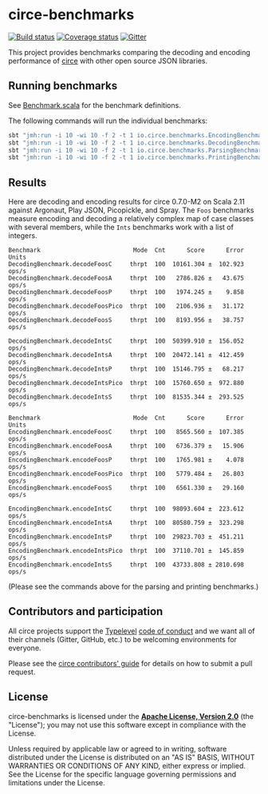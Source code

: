 # circe-benchmarks

[![Build status](https://img.shields.io/travis/circe/circe-benchmarks/master.svg)](https://travis-ci.org/circe/circe-benchmarks)
[![Coverage status](https://img.shields.io/codecov/c/github/circe/circe-benchmarks/master.svg)](https://codecov.io/github/circe/circe-benchmarks)
[![Gitter](https://img.shields.io/badge/gitter-join%20chat-green.svg)](https://gitter.im/circe/circe)

This project provides benchmarks comparing the decoding and encoding performance of [circe][circe] with other open source JSON libraries.

## Running benchmarks

See [Benchmark.scala](src/main/scala/io/circe/benchmarks/Benchmark.scala) for the benchmark definitions.

The following commands will run the individual benchmarks:
```bash
sbt "jmh:run -i 10 -wi 10 -f 2 -t 1 io.circe.benchmarks.EncodingBenchmark"
sbt "jmh:run -i 10 -wi 10 -f 2 -t 1 io.circe.benchmarks.DecodingBenchmark"
sbt "jmh:run -i 10 -wi 10 -f 2 -t 1 io.circe.benchmarks.ParsingBenchmark"
sbt "jmh:run -i 10 -wi 10 -f 2 -t 1 io.circe.benchmarks.PrintingBenchmark"
```

## Results

Here are decoding and encoding results for circe 0.7.0-M2 on Scala 2.11 against Argonaut, Play JSON, Picopickle, and
Spray. The `Foos` benchmarks measure encoding and decoding a relatively complex map of case classes with several
members, while the `Ints` benchmarks work with a list of integers.

```
Benchmark                          Mode  Cnt      Score      Error  Units
DecodingBenchmark.decodeFoosC     thrpt  100  10161.304 ±  102.923  ops/s
DecodingBenchmark.decodeFoosA     thrpt  100   2786.826 ±   43.675  ops/s
DecodingBenchmark.decodeFoosP     thrpt  100   1974.245 ±    9.858  ops/s
DecodingBenchmark.decodeFoosPico  thrpt  100   2106.936 ±   31.172  ops/s
DecodingBenchmark.decodeFoosS     thrpt  100   8193.956 ±   38.757  ops/s

DecodingBenchmark.decodeIntsC     thrpt  100  50399.910 ±  156.052  ops/s
DecodingBenchmark.decodeIntsA     thrpt  100  20472.141 ±  412.459  ops/s
DecodingBenchmark.decodeIntsP     thrpt  100  15146.795 ±   68.217  ops/s
DecodingBenchmark.decodeIntsPico  thrpt  100  15760.650 ±  972.880  ops/s
DecodingBenchmark.decodeIntsS     thrpt  100  81535.344 ±  293.525  ops/s

Benchmark                          Mode  Cnt      Score      Error  Units
EncodingBenchmark.encodeFoosC     thrpt  100   8565.560 ±  107.385  ops/s
EncodingBenchmark.encodeFoosA     thrpt  100   6736.379 ±   15.906  ops/s
EncodingBenchmark.encodeFoosP     thrpt  100   1765.981 ±    4.078  ops/s
EncodingBenchmark.encodeFoosPico  thrpt  100   5779.484 ±   26.803  ops/s
EncodingBenchmark.encodeFoosS     thrpt  100   6561.330 ±   29.160  ops/s

EncodingBenchmark.encodeIntsC     thrpt  100  98093.604 ±  223.612  ops/s
EncodingBenchmark.encodeIntsA     thrpt  100  80580.759 ±  323.298  ops/s
EncodingBenchmark.encodeIntsP     thrpt  100  29823.703 ±  451.211  ops/s
EncodingBenchmark.encodeIntsPico  thrpt  100  37110.701 ±  145.859  ops/s
EncodingBenchmark.encodeIntsS     thrpt  100  43733.808 ± 2810.698  ops/s
```

(Please see the commands above for the parsing and printing benchmarks.)

## Contributors and participation

All circe projects support the [Typelevel][typelevel] [code of conduct][code-of-conduct] and we want
all of their channels (Gitter, GitHub, etc.) to be welcoming environments for everyone.

Please see the [circe contributors' guide][contributing] for details on how to submit a pull
request.

## License

circe-benchmarks is licensed under the **[Apache License, Version 2.0][apache]**
(the "License"); you may not use this software except in compliance with the
License.

Unless required by applicable law or agreed to in writing, software
distributed under the License is distributed on an "AS IS" BASIS,
WITHOUT WARRANTIES OR CONDITIONS OF ANY KIND, either express or implied.
See the License for the specific language governing permissions and
limitations under the License.

[apache]: http://www.apache.org/licenses/LICENSE-2.0
[circe]: https://github.com/circe/circe
[code-of-conduct]: http://typelevel.org/conduct.html
[contributing]: https://circe.github.io/circe/contributing.html
[typelevel]: http://typelevel.org/
